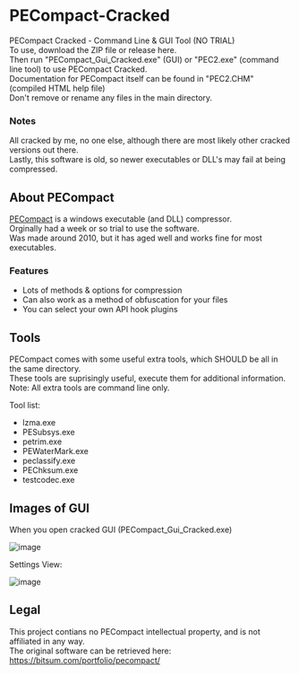 # PECompact-Cracked
PECompact Cracked - Command Line &amp; GUI Tool (NO TRIAL)                                                                                                      
To use, download the ZIP file or release here.                                                                                                                  
Then run "PECompact_Gui_Cracked.exe" (GUI) or "PEC2.exe" (command line tool) to use PECompact Cracked.                                                                         
Documentation for PECompact itself can be found in "PEC2.CHM" (compiled HTML help file)                                                                           
Don't remove or rename any files in the main directory.    

### Notes
All cracked by me, no one else, although there are most likely other cracked versions out there.                                                                                                                                  
Lastly, this software is old, so newer executables or DLL's may fail at being compressed.

## About PECompact
[PECompact](https://bitsum.com/portfolio/pecompact/) is a windows executable (and DLL) compressor.                                                                                                           
Orginally had a week or so trial to use the software.                                                                                                        
Was made around 2010, but it has aged well and works fine for most executables.

### Features
+ Lots of methods & options for compression
+ Can also work as a method of obfuscation for your files
+ You can select your own API hook plugins

## Tools
PECompact comes with some useful extra tools, which SHOULD be all in the same directory.                                                                        
These tools are suprisingly useful, execute them for additional information.                                                                                    
Note: All extra tools are command line only.

Tool list:
- lzma.exe
- PESubsys.exe
- petrim.exe
- PEWaterMark.exe
- peclassify.exe
- PEChksum.exe
- testcodec.exe

## Images of GUI
When you open cracked GUI (PECompact_Gui_Cracked.exe)

![image](https://user-images.githubusercontent.com/75084509/130168548-3af0071f-a909-4f41-a5ad-d8c24111b1ea.png)

Settings View:

![image](https://user-images.githubusercontent.com/75084509/130168741-f9d45e3b-8cd2-4b5f-bc10-9d04d200d4b2.png)

## Legal
This project contians no PECompact intellectual property, and is not affiliated in any way.                                                                       
The original software can be retrieved here: https://bitsum.com/portfolio/pecompact/
